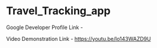 # Travel_Tracking_app

Google Developer Profile Link - 

Video Demonstration Link - https://youtu.be/lo143WAZD9U
